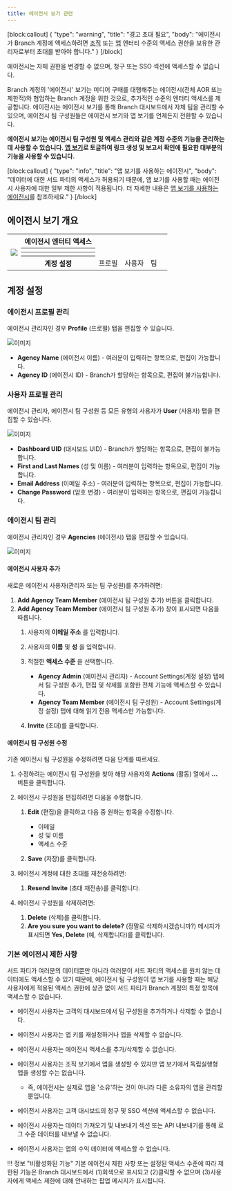 ```yaml
---
title: 에이전시 보기 관련
---
```

[block:callout]
{
  "type": "warning",
  "title": "경고 초대 필요",
  "body": "에이전시가 Branch 계정에 액세스하려면 [조직](/dashboard/organization-view/#adding-an-agency) 또는 [앱](/dashboard/app-view/#adding-an-agency) 엔터티 수준의 액세스 권한을 보유한 관리자로부터 초대를 받아야 합니다."
}
[/block]

  에이전시는 자체 권한을 변경할 수 없으며, 청구 또는 SSO 섹션에 액세스할 수 없습니다.

Branch 계정의 '에이전시' 보기는 미디어 구매를 대행해주는 에이전시(전체 AOR 또는 제한적)와 협업하는 Branch 계정을 위한 것으로, 추가적인 수준의 엔터티 액세스를 제공합니다. 에이전시는 에이전시 보기를 통해 Branch 대시보드에서 자체 팀을 관리할 수 있으며, 에이전시 팀 구성원들은 에이전시 보기와 앱 보기를 언제든지 전환할 수 있습니다.

**에이전시 보기는 에이전시 팀 구성원 및 액세스 관리와 같은 계정 수준의 기능을 관리하는 데 사용할 수 있습니다.  [앱 보기](/dashobard/app-view.md)로 토글하여 링크 생성 및 보고서 확인에 필요한 대부분의 기능을 사용할 수 있습니다.**

[block:callout]
{
  "type": "info",
  "title": "앱 보기를 사용하는 에이전시",
  "body": "데이터에 대한 서드 파티의 액세스가 허용되기 때문에, 앱 보기를 사용할 때는 에이전시 사용자에 대한 일부 제한 사항이 적용됩니다.  더 자세한 내용은 [앱 보기를 사용하는 에이전시](/dashboard/app-view/#agencies-in-app-view)를 참조하세요."
}
[/block]

에이전시 보기 개요
----------

<table>
  <tr>
    <th rowspan="5"><img src="/_assets/img/pages/dashboard/access-levels/agency-nav.png"></th>
  </tr>
	<tr>
		<th><b>에이전시 엔터티 액세스</b></th>
		<th></th>
		<th></th>
		<th></th>
		<th></th>
	</tr>
  <tr>
		<th></th>
		<td></td>
		<td></td>
		<td></td>
		<td></td>
	</tr>
	<tr>
		<th></th>
		<td></td>
    <td></td>
		<td></td>
		<td></td>
  </tr>
	<tr>
		<th><b>계정 설정</b></th>
		<td>프로필</td>
		<td>사용자</td>
    <td>팀</td>
		<td></td>
  </tr>
</table>

계정 설정
-----

### 에이전시 프로필 관리

에이전시 관리자인 경우 **Profile** (프로필) 탭을 편집할 수 있습니다.

![이미지](/_assets/img/pages/dashboard/access-levels/agency-profile.png)

* **Agency Name** (에이전시 이름) - 여러분이 입력하는 항목으로, 편집이 가능합니다.
* **Agency ID** (에이전시 ID) - Branch가 할당하는 항목으로, 편집이 불가능합니다.

### 사용자 프로필 관리

에이전시 관리자, 에이전시 팀 구성원 등 모든 유형의 사용자가 **User** (사용자) 탭을 편집할 수 있습니다.

![이미지](/_assets/img/pages/dashboard/access-levels/agency-user.png)

* **Dashboard UID** (대시보드 UID) - Branch가 할당하는 항목으로, 편집이 불가능합니다.
* **First and Last Names** (성 및 이름) - 여러분이 입력하는 항목으로, 편집이 가능합니다.
* **Email Address** (이메일 주소) - 여러분이 입력하는 항목으로, 편집이 가능합니다.
* **Change Password** (암호 변경) - 여러분이 입력하는 항목으로, 편집이 가능합니다.

### 에이전시 팀 관리

에이전시 관리자인 경우 **Agencies** (에이전시) 탭을 편집할 수 있습니다.

![이미지](/_assets/img/pages/dashboard/access-levels/agency-team-add.gif)

#### 에이전시 사용자 추가

새로운 에이전시 사용자(관리자 또는 팀 구성원)를 추가하려면:

1. **Add Agency Team Member** (에이전시 팀 구성원 추가) 버튼을 클릭합니다.
2. **Add Agency Team Member** (에이전시 팀 구성원 추가) 창이 표시되면 다음을 따릅니다.
   1. 사용자의 **이메일 주소** 를 입력합니다.
   2. 사용자의 **이름** 및 **성** 을 입력합니다.
   3. 적절한 **액세스 수준** 을 선택합니다.
      * **Agency Admin** (에이전시 관리자) - Account Settings(계정 설정) 탭에서 팀 구성원 추가, 편집 및 삭제를 포함한 전체 기능에 액세스할 수 있습니다.
      * **Agency Team Member** (에이전시 팀 구성원) - Account Settings(계정 설정) 탭에 대해 읽기 전용 액세스만 가능합니다.

   4. **Invite** (초대)를 클릭합니다.

#### 에이전시 팀 구성원 수정

기존 에이전시 팀 구성원을 수정하려면 다음 단계를 따르세요.

1. 수정하려는 에이전시 팀 구성원을 찾아 해당 사용자의 **Actions** (활동) 열에서 **...** 버튼을 클릭합니다.
2. 에이전시 구성원을 편집하려면 다음을 수행합니다.
   1. **Edit** (편집)을 클릭하고 다음 중 원하는 항목을 수정합니다.
      * 이메일
      * 성 및 이름
      * 액세스 수준

   2. **Save** (저장)를 클릭합니다.

3. 에이전시 계정에 대한 초대를 재전송하려면:
   1. **Resend Invite** (초대 재전송)를 클릭합니다.

4. 에이전시 구성원을 삭제하려면:
   1. **Delete** (삭제)를 클릭합니다.
   2. **Are you sure you want to delete?** (정말로 삭제하시겠습니까?) 메시지가 표시되면 **Yes, Delete** (예, 삭제합니다)를 클릭합니다.

### 기본 에이전시 제한 사항

서드 파티가 여러분의 데이터뿐만 아니라 여러분이 서드 파티의 액세스를 원치 않는 데이터에도 액세스할 수 있기 때문에, 에이전시 팀 구성원이 앱 보기를 사용할 때는 해당 사용자에게 적용된 액세스 권한에 상관 없이 서드 파티가 Branch 계정의 특정 항목에 액세스할 수 없습니다.

* 에이전시 사용자는 고객의 대시보드에서 팀 구성원을 추가하거나 삭제할 수 없습니다.
* 에이전시 사용자는 앱 키를 재설정하거나 앱을 삭제할 수 없습니다.
* 에이전시 사용자는 에이전시 액세스를 추가/삭제할 수 없습니다.
* 에이전시 사용자는 조직 보기에서 앱을 생성할 수 있지만 앱 보기에서 독립실행형 앱을 생성할 수는 없습니다.
  * 즉, 에이전시는 실제로 앱을 '소유'하는 것이 아니라 다른 소유자의 앱을 관리할 뿐입니다.

* 에이전시 사용자는 고객 대시보드의 청구 및 SSO 섹션에 액세스할 수 없습니다.
* 에이전시 사용자는 데이터 가져오기 및 내보내기 섹션 또는 API 내보내기를 통해 로그 수준 데이터를 내보낼 수 없습니다.
* 에이전시 사용자는 앱의 수익 데이터에 액세스할 수 없습니다.

!!! 정보 "비활성화된 기능"
기본 에이전시 제한 사항 또는 설정된 액세스 수준에 따라 제한된 기능은 Branch 대시보드에서 (1)회색으로 표시되고 (2)클릭할 수 없으며 (3)사용자에게 액세스 제한에 대해 안내하는 팝업 메시지가 표시됩니다.
